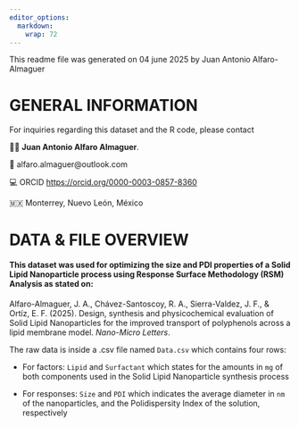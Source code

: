 ```yaml
---
editor_options: 
  markdown: 
    wrap: 72
---
```


This readme file was generated on 04 june 2025 by Juan Antonio
Alfaro-Almaguer

# GENERAL INFORMATION

For inquiries regarding this dataset and the R code, please contact

👨‍🔬 **Juan Antonio Alfaro Almaguer**.

📧 alfaro.almaguer\@outlook.com

💻 ORCID <https://orcid.org/0000-0003-0857-8360>

🇲🇽 Monterrey, Nuevo León, México

# DATA & FILE OVERVIEW

#### This dataset was used for optimizing the size and PDI properties of a Solid Lipíd Nanoparticle process using Response Surface Methodology (RSM) Analysis as stated on:

Alfaro-Almaguer, J. A., Chávez-Santoscoy, R. A., Sierra-Valdez, J. F., &
Ortíz, E. F. (2025). Design, synthesis and physicochemical evaluation of
Solid Lipid Nanoparticles for the improved transport of polyphenols
across a lipid membrane model. *Nano-Micro Letters*.

The raw data is inside a .csv file named `Data.csv` which contains four
rows:

-   For factors: `Lipid` and `Surfactant` which states for the amounts
    in `mg` of both components used in the Solid Lipid Nanoparticle
    synthesis process

-   For responses: `Size` and `PDI` which indicates the average diameter
    in `nm` of the nanoparticles, and the Polidispersity Index of the
    solution, respectively
